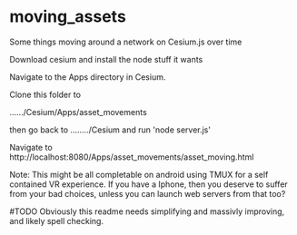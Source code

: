 # moving_assets
Some things moving around a network on Cesium.js over time

Download cesium and install the node stuff it wants

Navigate to the Apps directory in Cesium.

Clone this folder to

....../Cesium/Apps/asset_movements


then go back to ......../Cesium and run
'node server.js'

Navigate to http://localhost:8080/Apps/asset_movements/asset_moving.html

Note:
This might be all completable on android using TMUX for a self contained VR experience.
If you have a Iphone, then you deserve to suffer from your bad choices, unless you can launch web servers from that too?

#TODO
Obviously this readme needs simplifying and massivly improving, and likely spell checking.


